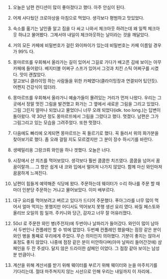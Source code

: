 1. 오늘은 남편 컨디션이 많이 좋아졌다고 했다. 아주 안심이 된다.

2. 어제 사다뒀던 크로아상을 아침으로 먹었다. 생각보다 평범하고 맛있었다.

3. 숙소를 옮기는 날인줄 알고 짐을 다 싸고 나와서 체크아웃 하려는데 왜 일찍 체크아웃 하냐고 물어봤다. 그제서야 내일이 체크아웃하는 날이라는 것을 깨달았다.

4. 거의 모든 카페에 비밀번호가 걸린 와이파이가 있는데 비밀번호는 카페 이름일 경우가 99% 다.

5. 몽마르뜨를 우회해서 올라가는 길이 있어서 그길로 가다가 배고픈 김에 보이는 아무 카페에 들어왔다. 베지터블 어쩌구 스프가 있어서 그것과 치킨 스틱 어쩌구를 시켰다. 맛이 괜찮았다.    
  알고보니 클라이밍 하는 사람들을 위한 카페였다(클라이밍장과 연결되어 팄던듯). 어쩐지 건강식이 많더라.

6. 몽마르뜨를 우회해서 올라가니 예술가들이 몰려있는 거리가 먼저 나왔다. 우리는 그곳에서 정말 멋진 그림을 발견했고 화가는 그 옆에서 새로운 그림을 그리고 있었다. 그림 그린지 얼마나 되었냐고 물었더니 너무 오래 되었다(idk. too long.)는 답변이 돌아왔다. 약 30년 정도 몽마르뜨에서 그림을 그렸다고 했다. 멋졌다. 남편은 그가 그림그리고 있는 모습을 그려주었다. 또한 멋졌다.

7. 다음에도 빠리에 오게되면 몽마르뜨는 꼭 들르기로 했다. 꼭 들러서 위의 화가분을 찾아보기로 했다. 좀 오래 걸릴 지도 모르겠지만 그 분이 장수 하시기를 바란다.

8. 생떼밀리옹 그랑크뤼 와인을 하나 겟했다. 오늘은 너다.

9. 시장에서 산 치즈를 먹어보았다. 생각보다 훨씬 쿰쿰한 치즈였다. 쿰쿰을 넘어서 꿈꿈이랄까.... 그 향은 쉽게 내 코와 입에서 떨어져 나가지 않았다. 함께 마신 와인마져 꿈꿈하게 느껴진다.

10. 남편이 힘들게 예약해준 식당에 왔다. 주문하는데 웨이터가 ㅇ리 하나를 주문 할 때마더 인분당 주문하는 거냐고 물어보았다. 이미 배부르다.

11. 대구 요리를 먹어보려고 벼르고 있다가 드디어 주문했다. 푸아그라를 너무 많이 먹어서 얼마 먹지는 못했지만 어디서도 먹어보지 못행 생선 요리 였다. 바질 페스토와 올리브 오일의 힘 일까. 주키니와 당근, 감자고 너무 잘 어유러졌다.

12. 50cl 로 주문한 와인 병(주전자)에 두번이나 날파리가 들어갔다. 와인이 많이 남아서 두번인나 컨플레인 할 수 밖에 없었다. 두번째 컨플레인 했을때는 점장 같은 분이 와인 병을 통째로 우리에게 주었다. 무슨 의미인지 의아했다. 기분이 좋지는 않아서 표정도 좋지 않았다. 나중에 점장 같은 분이 미안하다며(아마 날파리 들어간것에) 샴페인을 두 잔 주셨다. 달지 않은 드라이한 샴페인 이었다. 그 점장 같아 보이는 남성분 만큼이나.

13. 계산을 위해 계산서를 받기 위해 웨이터를 부르기 위해 웨이터와 눈을 마주치기를 기다리는데. 절대 마주쳐지지 않는 시선으로 인해 우리는 내일까지 이 자리에..